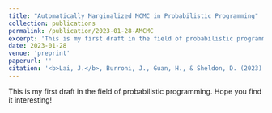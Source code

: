 ```yaml
---
title: "Automatically Marginalized MCMC in Probabilistic Programming"
collection: publications
permalink: /publication/2023-01-28-AMCMC
excerpt: 'This is my first draft in the field of probabilistic programming. Hope you find it interesting!'
date: 2023-01-28
venue: 'preprint'
paperurl: ''
citation: '<b>Lai, J.</b>, Burroni, J., Guan, H., & Sheldon, D. (2023). Automatically Marginalized MCMC in Probabilistic Programming. _preprint_.'
---
```

This is my first draft in the field of probabilistic programming. Hope you find it interesting!